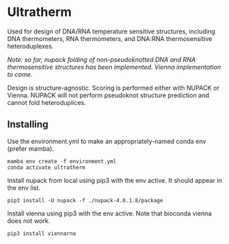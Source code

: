 # Ultratherm
Used for design of DNA/RNA temperature sensitive structures, including DNA thermometers, RNA thermometers, and DNA:RNA thermosensitive heteroduplexes.

*Note: so far, nupack folding of non-pseudoknotted DNA and RNA thermosensitive structures has been implemented.*
*Vienna implementation to come.*

Design is structure-agnostic. Scoring is performed either with NUPACK or Vienna.
NUPACK will not perform pseudoknot structure prediction and cannot fold heteroduplices.

## Installing
Use the environment.yml to make an appropriately-named conda env (prefer mamba).

```
mamba env create -f environment.yml
conda activate ultratherm
```

Install nupack from local using pip3 with the env active. It should appear in the env list.

```
pip3 install -U nupack -f ./nupack-4.0.1.8/package
```

Install vienna using pip3 with the env active. Note that bioconda vienna does not work.

```
pip3 install viennarna
```